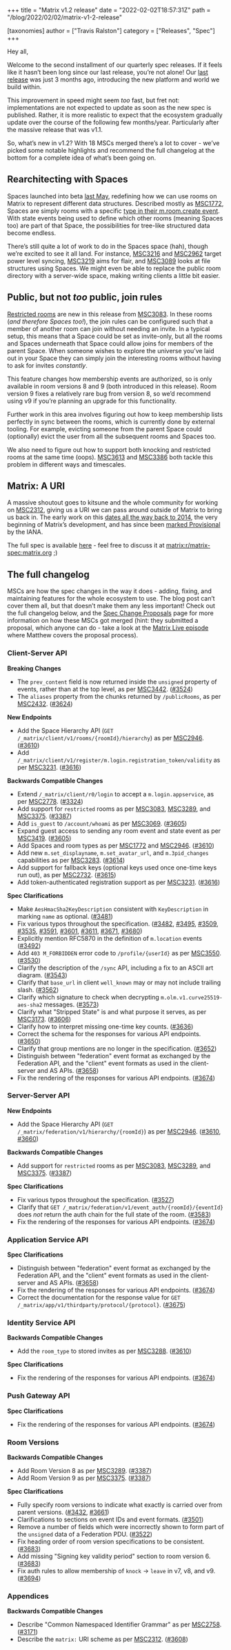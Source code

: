 +++
title = "Matrix v1.2 release"
date = "2022-02-02T18:57:31Z"
path = "/blog/2022/02/02/matrix-v1-2-release"

[taxonomies]
author = ["Travis Ralston"]
category = ["Releases", "Spec"]
+++

Hey all,

Welcome to the second installment of our quarterly spec releases. If it feels like it hasn’t been long since our last release, you’re not alone! Our [last release](https://matrix.org/blog/2021/11/09/matrix-v-1-1-release) was just 3 months ago, introducing the new platform and world we build within.

This improvement in speed might seem _too_ fast, but fret not: implementations are not expected to update as soon as the new spec is published. Rather, it is more realistic to expect that the ecosystem gradually update over the course of the following few months/year. Particularly after the massive release that was v1.1.

So, what’s new in v1.2? With 18 MSCs merged there’s a lot to cover - we’ve picked some notable highlights and recommend the full changelog at the bottom for a complete idea of what’s been going on.

## Rearchitecting with Spaces

Spaces launched into beta [last May](https://matrix.org/blog/2021/05/17/the-matrix-space-beta), redefining how we can use rooms on Matrix to represent different data structures. Described mostly as [MSC1772](https://github.com/matrix-org/matrix-doc/pull/1772), Spaces are simply rooms with a specific [type in their m.room.create event](https://spec.matrix.org/v1.2/client-server-api/#rooms-1). With state events being used to define which other rooms (meaning Spaces too) are part of that Space, the possibilities for tree-like structured data become endless.

There’s still quite a lot of work to do in the Spaces space (hah), though we’re excited to see it all land. For instance, [MSC3216](https://github.com/matrix-org/matrix-doc/pull/3216) and [MSC2962](https://github.com/matrix-org/matrix-doc/pull/2962) target power level syncing, [MSC3219](https://github.com/matrix-org/matrix-doc/pull/3219) aims for flair, and [MSC3089](https://github.com/matrix-org/matrix-doc/pull/3089) looks at file structures using Spaces. We might even be able to replace the public room directory with a server-wide space, making writing clients a little bit easier.

## Public, but not _too_ public, join rules

[Restricted rooms](https://spec.matrix.org/v1.2/client-server-api/#restricted-rooms) are new in this release from [MSC3083](https://github.com/matrix-org/matrix-doc/pull/3083). In these rooms (_and therefore Spaces too!_), the join rules can be configured such that a member of another room can join without needing an invite. In a typical setup, this means that a Space could be set as invite-only, but all the rooms and Spaces underneath that Space could allow joins for members of the parent Space. When someone wishes to explore the universe you’ve laid out in your Space they can simply join the interesting rooms without having to ask for invites _constantly_.

This feature changes how membership events are authorized, so is only available in room versions 8 and 9 (both introduced in this release). Room version 9 fixes a relatively rare bug from version 8, so we’d recommend using v9 if you’re planning an upgrade for this functionality.

Further work in this area involves figuring out how to keep membership lists perfectly in sync between the rooms, which is currently done by external tooling. For example, evicting someone from the parent Space could (optionally) evict the user from all the subsequent rooms and Spaces too.

We also need to figure out how to support both knocking and restricted rooms at the same time (oops). [MSC3613](https://github.com/matrix-org/matrix-doc/pull/3613) and [MSC3386](https://github.com/matrix-org/matrix-doc/pull/3386) both tackle this problem in different ways and timescales.

## Matrix: A URI

A massive shoutout goes to kitsune and the whole community for working on [MSC2312](https://github.com/matrix-org/matrix-doc/pull/2312), giving us a URI we can pass around outside of Matrix to bring us back in. The early work on this [dates all the way back to 2014](https://github.com/matrix-org/matrix-doc/issues/455), the very beginning of Matrix’s development, and has since been [marked Provisional](https://www.iana.org/assignments/uri-schemes/prov/matrix) by the IANA.

The full spec is available [here](https://spec.matrix.org/v1.2/appendices/#uris) - feel free to discuss it at [matrix:r/matrix-spec:matrix.org](matrix:r/matrix-spec:matrix.org) ;)

## The full changelog

MSCs are how the spec changes in the way it does - adding, fixing, and maintaining features for the whole ecosystem to use. The blog post can’t cover them all, but that doesn’t make them any less important! Check out the full changelog below, and the [Spec Change Proposals](https://spec.matrix.org/unstable/proposals/) page for more information on how these MSCs got merged (hint: they submitted a proposal, which anyone can do - take a look at the [Matrix Live episode](https://www.youtube.com/watch?v=SFkZz60RRfc) where Matthew covers the proposal process).

### Client-Server API

<strong>Breaking Changes</strong>


- The `prev_content` field is now returned inside the `unsigned` property of events, rather than at the top level, as per [MSC3442](https://github.com/matrix-org/matrix-doc/pull/3442). ([#3524](https://github.com/matrix-org/matrix-doc/issues/3524))
- The `aliases` property from the chunks returned by `/publicRooms`, as per [MSC2432](https://github.com/matrix-org/matrix-doc/pull/2432). ([#3624](https://github.com/matrix-org/matrix-doc/issues/3624))


<strong>New Endpoints</strong>


- Add the Space Hierarchy API (`GET /_matrix/client/v1/rooms/{roomId}/hierarchy`) as per [MSC2946](https://github.com/matrix-org/matrix-doc/pull/2946). ([#3610](https://github.com/matrix-org/matrix-doc/issues/3610))
- Add `/_matrix/client/v1/register/m.login.registration_token/validity` as per [MSC3231](https://github.com/matrix-org/matrix-doc/pull/3231). ([#3616](https://github.com/matrix-org/matrix-doc/issues/3616))


<strong>Backwards Compatible Changes</strong>


- Extend `/_matrix/client/r0/login` to accept a `m.login.appservice`, as per [MSC2778](https://github.com/matrix-org/matrix-doc/pull/2778). ([#3324](https://github.com/matrix-org/matrix-doc/issues/3324))
- Add support for `restricted` rooms as per [MSC3083](https://github.com/matrix-org/matrix-doc/pull/3083), [MSC3289](https://github.com/matrix-org/matrix-doc/pull/3289), and [MSC3375](https://github.com/matrix-org/matrix-doc/pull/3375). ([#3387](https://github.com/matrix-org/matrix-doc/issues/3387))
- Add `is_guest` to `/account/whoami` as per [MSC3069](https://github.com/matrix-org/matrix-doc/pull/3069). ([#3605](https://github.com/matrix-org/matrix-doc/issues/3605))
- Expand guest access to sending any room event and state event as per [MSC3419](https://github.com/matrix-org/matrix-doc/pull/3419). ([#3605](https://github.com/matrix-org/matrix-doc/issues/3605))
- Add Spaces and room types as per [MSC1772](https://github.com/matrix-org/matrix-doc/pull/1772) and [MSC2946](https://github.com/matrix-org/matrix-doc/pull/2946). ([#3610](https://github.com/matrix-org/matrix-doc/issues/3610))
- Add new `m.set_displayname`, `m.set_avatar_url`, and `m.3pid_changes` capabilities as per [MSC3283](https://github.com/matrix-org/matrix-doc/pull/3283). ([#3614](https://github.com/matrix-org/matrix-doc/issues/3614))
- Add support for fallback keys (optional keys used once one-time keys run out), as per [MSC2732](https://github.com/matrix-org/matrix-doc/pull/2732). ([#3615](https://github.com/matrix-org/matrix-doc/issues/3615))
- Add token-authenticated registration support as per [MSC3231](https://github.com/matrix-org/matrix-doc/pull/3231). ([#3616](https://github.com/matrix-org/matrix-doc/issues/3616))


<strong>Spec Clarifications</strong>


- Make `AesHmacSha2KeyDescription` consistent with `KeyDescription` in marking `name` as optional. ([#3481](https://github.com/matrix-org/matrix-doc/issues/3481))
- Fix various typos throughout the specification. ([#3482](https://github.com/matrix-org/matrix-doc/issues/3482), [#3495](https://github.com/matrix-org/matrix-doc/issues/3495), [#3509](https://github.com/matrix-org/matrix-doc/issues/3509), [#3535](https://github.com/matrix-org/matrix-doc/issues/3535), [#3591](https://github.com/matrix-org/matrix-doc/issues/3591), [#3601](https://github.com/matrix-org/matrix-doc/issues/3601), [#3611](https://github.com/matrix-org/matrix-doc/issues/3611), [#3671](https://github.com/matrix-org/matrix-doc/issues/3671), [#3680](https://github.com/matrix-org/matrix-doc/issues/3680))
- Explicitly mention RFC5870 in the definition of `m.location` events ([#3492](https://github.com/matrix-org/matrix-doc/issues/3492))
- Add `403 M_FORBIDDEN` error code to `/profile/{userId}` as per [MSC3550](https://github.com/matrix-org/matrix-doc/pull/3550). ([#3530](https://github.com/matrix-org/matrix-doc/issues/3530))
- Clarify the description of the `/sync` API, including a fix to an ASCII art diagram. ([#3543](https://github.com/matrix-org/matrix-doc/issues/3543))
- Clarify that `base_url` in client `well_known` may or may not include trailing slash. ([#3562](https://github.com/matrix-org/matrix-doc/issues/3562))
- Clarify which signature to check when decrypting `m.olm.v1.curve25519-aes-sha2` messages. ([#3573](https://github.com/matrix-org/matrix-doc/issues/3573))
- Clarify what "Stripped State" is and what purpose it serves, as per [MSC3173](https://github.com/matrix-org/matrix-doc/pull/3173). ([#3606](https://github.com/matrix-org/matrix-doc/issues/3606))
- Clarify how to interpret missing one-time key counts. ([#3636](https://github.com/matrix-org/matrix-doc/issues/3636))
- Correct the schema for the responses  for various API endpoints. ([#3650](https://github.com/matrix-org/matrix-doc/issues/3650))
- Clarify that group mentions are no longer in the specification. ([#3652](https://github.com/matrix-org/matrix-doc/issues/3652))
- Distinguish between "federation" event format as exchanged by the Federation API, and the "client" event formats as used in the client-server and AS APIs. ([#3658](https://github.com/matrix-org/matrix-doc/issues/3658))
- Fix the rendering of the responses for various API endpoints. ([#3674](https://github.com/matrix-org/matrix-doc/issues/3674))

### Server-Server API

<strong>New Endpoints</strong>


- Add the Space Hierarchy API (`GET /_matrix/federation/v1/hierarchy/{roomId}`) as per [MSC2946](https://github.com/matrix-org/matrix-doc/pull/2946). ([#3610](https://github.com/matrix-org/matrix-doc/issues/3610), [#3660](https://github.com/matrix-org/matrix-doc/issues/3660))


<strong>Backwards Compatible Changes</strong>


- Add support for `restricted` rooms as per [MSC3083](https://github.com/matrix-org/matrix-doc/pull/3083), [MSC3289](https://github.com/matrix-org/matrix-doc/pull/3289), and [MSC3375](https://github.com/matrix-org/matrix-doc/pull/3375). ([#3387](https://github.com/matrix-org/matrix-doc/issues/3387))


<strong>Spec Clarifications</strong>


- Fix various typos throughout the specification. ([#3527](https://github.com/matrix-org/matrix-doc/issues/3527))
- Clarify that `GET /_matrix/federation/v1/event_auth/{roomId}/{eventId}` does *not* return the auth chain for the full state of the room. ([#3583](https://github.com/matrix-org/matrix-doc/issues/3583))
- Fix the rendering of the responses for various API endpoints. ([#3674](https://github.com/matrix-org/matrix-doc/issues/3674))

### Application Service API

<strong>Spec Clarifications</strong>


- Distinguish between "federation" event format as exchanged by the Federation API, and the "client" event formats as used in the client-server and AS APIs. ([#3658](https://github.com/matrix-org/matrix-doc/issues/3658))
- Fix the rendering of the responses for various API endpoints. ([#3674](https://github.com/matrix-org/matrix-doc/issues/3674))
- Correct the documentation for the response value for `GET /_matrix/app/v1/thirdparty/protocol/{protocol}`. ([#3675](https://github.com/matrix-org/matrix-doc/issues/3675))

### Identity Service API

<strong>Backwards Compatible Changes</strong>


- Add the `room_type` to stored invites as per [MSC3288](https://github.com/matrix-org/matrix-doc/pull/3288). ([#3610](https://github.com/matrix-org/matrix-doc/issues/3610))


<strong>Spec Clarifications</strong>


- Fix the rendering of the responses for various API endpoints. ([#3674](https://github.com/matrix-org/matrix-doc/issues/3674))

### Push Gateway API

<strong>Spec Clarifications</strong>


- Fix the rendering of the responses for various API endpoints. ([#3674](https://github.com/matrix-org/matrix-doc/issues/3674))

### Room Versions

<strong>Backwards Compatible Changes</strong>


- Add Room Version 8 as per [MSC3289](https://github.com/matrix-org/matrix-doc/pull/3289). ([#3387](https://github.com/matrix-org/matrix-doc/issues/3387))
- Add Room Version 9 as per [MSC3375](https://github.com/matrix-org/matrix-doc/pull/3375). ([#3387](https://github.com/matrix-org/matrix-doc/issues/3387))


<strong>Spec Clarifications</strong>


- Fully specify room versions to indicate what exactly is carried over from parent versions. ([#3432](https://github.com/matrix-org/matrix-doc/issues/3432), [#3661](https://github.com/matrix-org/matrix-doc/issues/3661))
- Clarifications to sections on event IDs and event formats. ([#3501](https://github.com/matrix-org/matrix-doc/issues/3501))
- Remove a number of fields which were incorrectly shown to form part of the `unsigned` data of a Federation PDU. ([#3522](https://github.com/matrix-org/matrix-doc/issues/3522))
- Fix heading order of room version specifications to be consistent. ([#3683](https://github.com/matrix-org/matrix-doc/issues/3683))
- Add missing "Signing key validity period" section to room version 6. ([#3683](https://github.com/matrix-org/matrix-doc/issues/3683))
- Fix auth rules to allow membership of `knock` -> `leave` in v7, v8, and v9. ([#3694](https://github.com/matrix-org/matrix-doc/issues/3694))

### Appendices

<strong>Backwards Compatible Changes</strong>


- Describe "Common Namespaced Identifier Grammar" as per [MSC2758](https://github.com/matrix-org/matrix-doc/pull/2758). ([#3171](https://github.com/matrix-org/matrix-doc/issues/3171))
- Describe the `matrix:` URI scheme as per [MSC2312](https://github.com/matrix-org/matrix-doc/pull/2312). ([#3608](https://github.com/matrix-org/matrix-doc/issues/3608))
